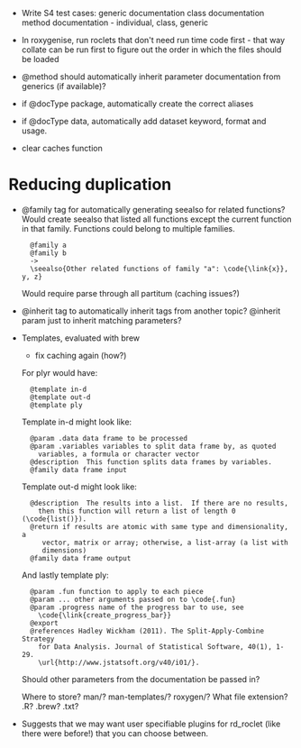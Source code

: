 * Write S4 test cases:
  generic documentation
  class documentation
  method documentation - individual, class, generic

* In roxygenise, run roclets that don't need run time code first - that way
  collate can be run first to figure out the order in which the files should
  be loaded

* @method should automatically inherit parameter documentation from generics
  (if available)?

* if @docType package, automatically create the correct aliases

* if @docType data, automatically add dataset keyword, format and usage.

* clear caches function

# Reducing duplication

* @family tag for automatically generating seealso for related functions?
  Would create seealso that listed all functions except the current function
  in that family.  Functions could belong to multiple families.
  
        @family a
        @family b
        ->
        \seealso{Other related functions of family "a": \code{\link{x}}, y, z}
        
  Would require parse through all partitum (caching issues?)

* @inherit tag to automatically inherit tags from another topic? @inherit
  param just to inherit matching parameters?

* Templates, evaluated with brew
  
    * fix caching again (how?)
  
  For plyr would have:
  
        @template in-d
        @template out-d
        @template ply
        
  Template in-d might look like:
  
        @param .data data frame to be processed
        @param .variables variables to split data frame by, as quoted
          variables, a formula or character vector
        @description  This function splits data frames by variables.
        @family data frame input
        
  Template out-d might look like:
  
        @description  The results into a list.  If there are no results,
          then this function will return a list of length 0  (\code{list()}).
        @return if results are atomic with same type and dimensionality, a
           vector, matrix or array; otherwise, a list-array (a list with
           dimensions)
        @family data frame output
     
  And lastly template ply:
  
        @param .fun function to apply to each piece
        @param ... other arguments passed on to \code{.fun}
        @param .progress name of the progress bar to use, see
          \code{\link{create_progress_bar}}
        @export
        @references Hadley Wickham (2011). The Split-Apply-Combine Strategy 
          for Data Analysis. Journal of Statistical Software, 40(1), 1-29. 
          \url{http://www.jstatsoft.org/v40/i01/}.   
  
  Should other parameters from the documentation be passed in?
  
  Where to store? man/? man-templates/? roxygen/? 
  What file extension? .R? .brew? .txt? 

* Suggests that we may want user specifiable plugins for rd_roclet (like there
  were before!) that you can choose between.
